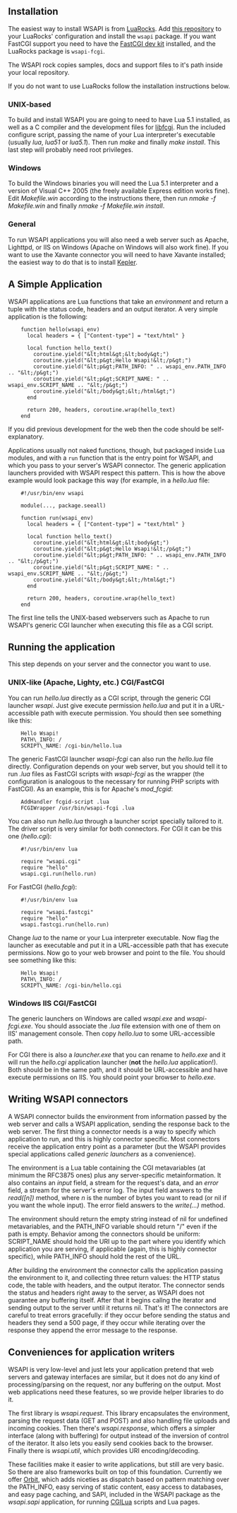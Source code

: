 ## Installation

The easiest way to install WSAPI is from [LuaRocks](http://luarocks.org). Add 
[this repository](http://www.lua.inf.puc-rio.br/~mascarenhas/rocks) to your
LuaRocks' configuration and install the `wsapi` package. If you want FastCGI
support you need to have the [FastCGI dev kit](http://www.fastcgi.com/#TheDevKit)
installed, and the LuaRocks package is `wsapi-fcgi`.

The WSAPI rock copies samples, docs and support files to it's path inside your
local repository.

If you do not want to use LuaRocks follow the installation instructions below.

### UNIX-based

To build and install WSAPI you are going to need to have Lua 5.1 installed,
as well as a C compiler and the development files for
[libfcgi](http://www.fastcgi.com/#TheDevKit).
Run the included configure script, passing the name of your Lua interpreter's executable
(usually *lua*, *lua51* or *lua5.1*). Then run *make* and finally *make install*.
This last step will probably need root privileges.

### Windows

To build the Windows binaries you will need the Lua 5.1 interpreter and a version
of Visual C++ 2005 (the freely available Express edition works fine). Edit *Makefile.win*
according to the instructions there, then run *nmake -f Makefile.win* and finally
*nmake -f Makefile.win install*.

### General

To run WSAPI applications you will also need a web server such as Apache, Lighttpd, or IIS on 
Windows (Apache on Windows will also work fine).
If you want to use the Xavante connector you will need to have Xavante installed; the
easiest way to do that is to install [Kepler](http://www.keplerproject.org).

## A Simple Application

WSAPI applications are Lua functions that take an *environment* and return
a tuple with the status code, headers and an output iterator. A very simple
application is the following:

        function hello(wsapi_env)
          local headers = { ["Content-type"] = "text/html" }
        
          local function hello_text()
            coroutine.yield("&lt;html&gt;&lt;body&gt;")
            coroutine.yield("&lt;p&gt;Hello Wsapi!&lt;/p&gt;")
            coroutine.yield("&lt;p&gt;PATH_INFO: " .. wsapi_env.PATH_INFO .. "&lt;/p&gt;")
            coroutine.yield("&lt;p&gt;SCRIPT_NAME: " .. wsapi_env.SCRIPT_NAME .. "&lt;/p&gt;")
            coroutine.yield("&lt;/body&gt;&lt;/html&gt;")
          end
        
          return 200, headers, coroutine.wrap(hello_text)
        end
     
If you did previous development for the web then the code should be self-explanatory.

Applications usually not naked functions, though, but packaged inside Lua modules, and
with a `run` function that is the entry point for WSAPI, and which you pass to your
server's WSAPI connector. The generic application launchers provided with WSAPI respect
this pattern. This is how the above example would look package this way (for example,
in a *hello.lua* file:

        #!/usr/bin/env wsapi
        
        module(..., package.seeall)

        function run(wsapi_env)
          local headers = { ["Content-type"] = "text/html" }
        
          local function hello_text()
            coroutine.yield("&lt;html&gt;&lt;body&gt;")
            coroutine.yield("&lt;p&gt;Hello Wsapi!&lt;/p&gt;")
            coroutine.yield("&lt;p&gt;PATH_INFO: " .. wsapi_env.PATH_INFO .. "&lt;/p&gt;")
            coroutine.yield("&lt;p&gt;SCRIPT_NAME: " .. wsapi_env.SCRIPT_NAME .. "&lt;/p&gt;")
            coroutine.yield("&lt;/body&gt;&lt;/html&gt;")
          end
        
          return 200, headers, coroutine.wrap(hello_text)
        end

The first line tells the UNIX-based webservers such as Apache to run WSAPI's
generic CGI launcher when executing this file as a CGI script.

## Running the application

This step depends on your server and the connector you want to use.

### UNIX-like (Apache, Lighty, etc.) CGI/FastCGI

You can run *hello.lua* directly as a CGI script, through the generic CGI launcher
*wsapi*. Just give execute permission *hello.lua* and put it in a URL-accessible path with
execute permission. You should then see something like this:

        Hello Wsapi!
        PATH\_INFO: /
        SCRIPT\_NAME: /cgi-bin/hello.lua

The generic FastCGI launcher *wsapi-fcgi* can also run the *hello.lua* file
directly. Configuration depends on your web server, but you should tell it to run
*.lua* files as FastCGI scripts with *wsapi-fcgi* as the wrapper (the configuration
is analogous to the necessary for running PHP scripts with FastCGI). As an example,
this is for Apache's *mod_fcgid*:

        AddHandler fcgid-script .lua
        FCGIWrapper /usr/bin/wsapi-fcgi .lua

You can also run *hello.lua* through a launcher script specially tailored to it. The driver
script is very similar for both connectors. For CGI it can be this one (*hello.cgi*):

        #!/usr/bin/env lua

        require "wsapi.cgi"
        require "hello"
        wsapi.cgi.run(hello.run)

For FastCGI (*hello.fcgi*):

        #!/usr/bin/env lua

        require "wsapi.fastcgi"
        require "hello"
        wsapi.fastcgi.run(hello.run)

Change *lua* to the name or your Lua interpreter executable. Now flag the launcher as 
executable and put
it in a URL-accessible path that has execute permissions. Now go to your web
browser and point to the file. You should see something like this:

        Hello Wsapi!
        PATH\_INFO: /
        SCRIPT\_NAME: /cgi-bin/hello.cgi

### Windows IIS CGI/FastCGI

The generic launchers on Windows are called *wsapi.exe* and *wsapi-fcgi.exe*. You
should associate the *.lua* file extension with one of them on IIS' management console.
Then copy *hello.lua* to some URL-accessible path.

For CGI there is also a *launcher.exe* that you can rename to *hello.exe* and it
will run the *hello.cgi* application launcher (**not** the *hello.lua* application!).
Both should be in the same path, and it should be URL-accessible and have execute
permissions on IIS. You should point your browser to *hello.exe*.

## Writing WSAPI connectors

A WSAPI connector builds the environment from information passed by the web server
and calls a WSAPI application, sending
the response back to the web server. The first thing a connector needs is a way to
specify which application to run, and this is highly connector specific. Most
connectors receive the application entry point as a parameter (but the WSAPI
provides special applications called *generic launchers* as a convenience).

The environment is a Lua table containing the CGI metavariables (at minimum
the RFC3875 ones) plus any server-specific metainformation. It also contains
an *input* field, a stream for the request's data, and an *error* field,
a stream for the server's error log. The input field answers to the *read([n])*
method, where *n* is the number of bytes you want to read (or nil if you want
the whole input). The error field answers to the *write(...)* method.

The environment should return the empty string instead of nil for undefined
metavariables, and the PATH\_INFO variable should return "/" even if the path
is empty. Behavior among the connectors should be uniform: SCRIPT\_NAME should
hold the URI up to the part where you identify which application you are serving,
if applicable (again, this is highly connector specific), while PATH\_INFO
should hold the rest of the URL.

After building the environment the connector calls the application passing the environment
to it, and collecting three return values: the HTTP status code, the table with headers, and
the output iterator. The connector sends the status and headers right away to the server,
as WSAPI does not guarantee any buffering itself. After that it begins callng the iterator
and sending output to the server until it returns nil. That's it! The connectors are careful
to treat errors gracefully: if they occur before sending the status and headers they send a
500 page, if they occur while iterating over the response they append the error message
to the response.

## Conveniences for application writers

WSAPI is very low-level and just lets your application pretend that web servers
and gateway interfaces are similar, but it does not do any kind of processing/parsing
on the request, nor any buffering on the output. Most web applications need these
features, so we provide helper libraries to do it.

The first library is *wsapi.request*. This library encapsulates the environment,
parsing the request data (GET and POST) and also handling file uploads and incoming
cookies. Then there's *wsapi.response*, which offers a simpler interface (along with
buffering) for output instead of the inversion of control of the iterator. It also
lets you easily send cookies back to the browser. Finally there is *wsapi.util*,
which provides URI encoding/decoding.

These facilities make it easier to write applications, but still are very basic.
So there are also frameworks built on top of this foundation. Currently we offer
[Orbit](http://orbit.luaforge.net), which adds niceties as dispatch based on
pattern matching over the PATH\_INFO, easy serving of static content, easy access
to databases, and easy page caching, and SAPI, included in the WSAPI package as the
*wsapi.sapi* application, for running [CGILua](http://www.keplerproject.org/cgilua/)
scripts and Lua pages.

